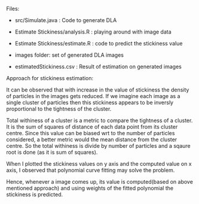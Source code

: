 Files:

- src/Simulate.java : Code to generate DLA

- Estimate Stickiness/analysis.R : playing around with image data

- Estimate Stickiness/estimate.R : code to predict the stickiness value

- images folder: set of generated DLA images

- estimatedStickiness.csv : Result of estimation on generated images

Approach for stickiness estimation:

It can be observed that with increase in the value of stickiness the density of particles in the images gets reduced. If we imagine each image as a single cluster of particles then this stickiness appears to be inversly proportional to the tightness of the cluster.

Total withiness of a cluster is a metric to compare the tightness of a cluster. It is the sum of squares of distance of each data point from its cluster centre. Since this value can be biased wrt to the number of particles considered, a better metric would the mean distance from the cluster centre. So the total withiness is divide by number of particles and a sqaure root is done (as it is sum of squares).

When I plotted the stickiness values on y axis and the computed value on x axis, I observed that polynomial curve fitting may solve the problem.

Hence, whenever a image comes up, its value is computed(based on above mentioned approach) and using weights of the fitted polynomial the stickiness is predicted.